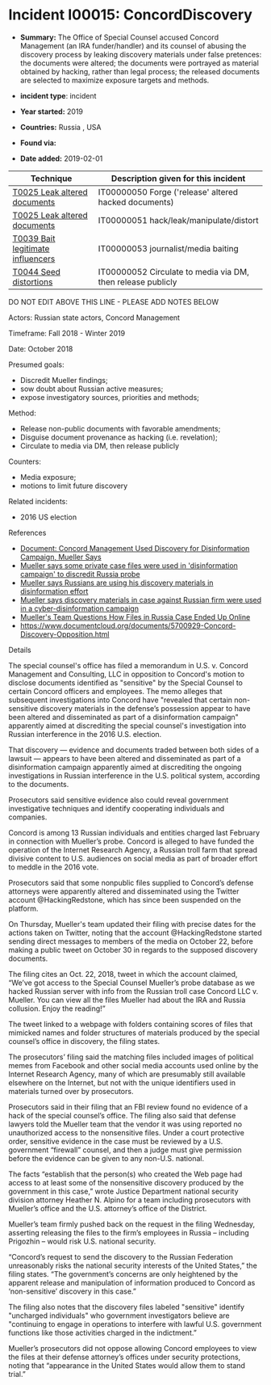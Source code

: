 # Incident I00015: ConcordDiscovery

* **Summary:** The Office of Special Counsel accused Concord Management (an IRA funder/handler) and its counsel of abusing the discovery process by leaking discovery materials under false pretences: the documents were altered; the documents were portrayed as material obtained by hacking, rather than legal process; the released documents are selected to maximize exposure targets and methods. 

* **incident type**: incident

* **Year started:** 2019

* **Countries:** Russia , USA

* **Found via:** 

* **Date added:** 2019-02-01
 

| Technique | Description given for this incident |
| --------- | ------------------------- |
| [T0025 Leak altered documents](../techniques/T0025.md) | IT00000050 Forge ('release' altered hacked documents) |
| [T0025 Leak altered documents](../techniques/T0025.md) | IT00000051 hack/leak/manipulate/distort |
| [T0039 Bait legitimate influencers](../techniques/T0039.md) | IT00000053 journalist/media baiting |
| [T0044 Seed distortions](../techniques/T0044.md) | IT00000052 Circulate to media via DM, then release publicly |


DO NOT EDIT ABOVE THIS LINE - PLEASE ADD NOTES BELOW

Actors: Russian state actors, Concord Management

Timeframe: Fall 2018 - Winter 2019

Date: October 2018

Presumed goals: 

* Discredit Mueller findings; 
* sow doubt about Russian active measures; 
* expose investigatory sources, priorities and methods; 

Method: 

* Release non-public documents with favorable amendments; 
* Disguise document provenance as hacking (i.e. revelation); 
* Circulate to media via DM, then release publicly 

Counters: 

* Media exposure; 
* motions to limit future discovery

Related incidents: 

* 2016 US election

References

* [Document: Concord Management Used Discovery for Disinformation Campaign, Mueller Says](https://www.lawfareblog.com/document-concord-management-used-discovery-disinformation-campaign-mueller-says)
* [Mueller says some private case files were used in 'disinformation campaign' to discredit Russia probe](https://thehill.com/policy/national-security/427723-mueller-says-some-of-his-private-case-files-were-used-in)
* [Mueller says Russians are using his discovery materials in disinformation effort](https://www.nbcnews.com/politics/justice-department/mueller-says-russians-using-his-discovery-materials-disinformation-effort-n964811)
* [Mueller says discovery materials in case against Russian firm were used in a cyber-disinformation campaign](https://www.washingtonpost.com/local/legal-issues/mueller-says-discovery-materials-in-case-against-russian-firm-were-used-in-a-cyber-disinformation-campaign/2019/01/30/9fd60218-24c9-11e9-81fd-b7b05d5bed90_story.html?utm_term=.4b814db9f811)
* [Mueller's Team Questions How Files in Russia Case Ended Up Online](https://www.law.com/nationallawjournal/2019/01/30/muellers-team-questions-how-files-in-russia-case-ended-up-online/?slreturn=20190231112904)
* https://www.documentcloud.org/documents/5700929-Concord-Discovery-Opposition.html

Details

The special counsel's office has filed a memorandum in U.S. v. Concord Management and Consulting, LLC in opposition to Concord's motion to disclose documents identified as "sensitive" by the Special Counsel to certain Concord officers and employees. The memo alleges that subsequent investigations into Concord have "revealed that certain non-sensitive discovery materials in the defense’s possession appear to have been altered and disseminated as part of a disinformation campaign" apparently aimed at discrediting the special counsel's investigation into Russian interference in the 2016 U.S. election.

That discovery — evidence and documents traded between both sides of a lawsuit — appears to have been altered and disseminated as part of a disinformation campaign apparently aimed at discrediting the ongoing investigations in Russian interference in the U.S. political system, according to the documents.

Prosecutors said sensitive evidence also could reveal government investigative techniques and identify cooperating individuals and companies.

Concord is among 13 Russian individuals and entities charged last February in connection with Mueller’s probe. Concord is alleged to have funded the operation of the Internet Research Agency, a Russian troll farm that spread divisive content to U.S. audiences on social media as part of broader effort to meddle in the 2016 vote.

Prosecutors said that some nonpublic files supplied to Concord’s defense attorneys were apparently altered and disseminated using the Twitter account @HackingRedstone, which has since been suspended on the platform.

On Thursday, Mueller's team updated their filing with precise dates for the actions taken on Twitter, noting that the account @HackingRedstone started sending direct messages to members of the media on October 22, before making a public tweet on October 30 in regards to the supposed discovery documents.

The filing cites an Oct. 22, 2018, tweet in which the account claimed, “We’ve got access to the Special Counsel Mueller’s probe database as we hacked Russian server with info from the Russian troll case Concord LLC v. Mueller. You can view all the files Mueller had about the IRA and Russia collusion. Enjoy the reading!” 

The tweet linked to a webpage with folders containing scores of files that mimicked names and folder structures of materials produced by the special counsel’s office in discovery, the filing states.

The prosecutors’ filing said the matching files included images of political memes from Facebook and other social media accounts used online by the Internet Research Agency, many of which are presumably still available elsewhere on the Internet, but not with the unique identifiers used in materials turned over by prosecutors.

Prosecutors said in their filing that an FBI review found no evidence of a hack of the special counsel’s office. The filing also said that defense lawyers told the Mueller team that the vendor it was using reported no unauthorized access to the nonsensitive files. Under a court protective order, sensitive evidence in the case must be reviewed by a U.S. government “firewall” counsel, and then a judge must give permission before the evidence can be given to any non-U.S. national.

The facts “establish that the person(s) who created the Web page had access to at least some of the nonsensitive discovery produced by the government in this case,” wrote Justice Department national security division attorney Heather N. Alpino for a team including prosecutors with Mueller’s office and the U.S. attorney’s office of the District.


Mueller’s team firmly pushed back on the request in the filing Wednesday, asserting releasing the files to the firm’s employees in Russia – including Prigozhin – would risk U.S. national security. 

“Concord’s request to send the discovery to the Russian Federation unreasonably risks the national security interests of the United States,” the filing states.  “The government’s concerns are only heightened by the apparent release and manipulation of information produced to Concord as ‘non-sensitive’ discovery in this case.” 

The filing also notes that the discovery files labeled "sensitive" identify "uncharged individuals" who government investigators believe are "continuing to engage in operations to interfere with lawful U.S. government functions like those activities charged in the indictment.” 

Mueller’s prosecutors did not oppose allowing Concord employees to view the files at their defense attorney’s offices under security protections, noting that “appearance in the United States would allow them to stand trial.”
